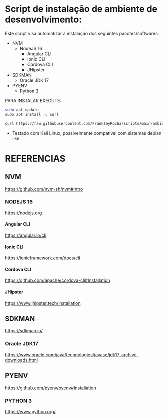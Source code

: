 # Script de instalação de ambiente de desenvolvimento:

Este script visa automatizar a instalação dos seguintes pacotes/softwares:
- NVM
    - NodeJS 16
        - Angular CLI
        - Ionic CLI
        - Cordova CLI
        - JHipster
- SDKMAN
    - Oracle JDK 17
- PYENV
    - Python 3

PARA INSTALAR EXECUTE:

````bash
sudo apt update
sudo apt install -y curl
````

````bash
curl https://raw.githubusercontent.com/FrankleyRocha/scripts/main/ambiente/kali-linux/install.sh | bash -il
````

* Testado com Kali Linux, possivelmente compativel com sistemas debian like

# REFERENCIAS

## NVM
https://github.com/nvm-sh/nvm#Intro

### NODEJS 16
https://nodejs.org

#### Angular CLI
https://angular.io/cli

#### Ionic CLI
https://ionicframework.com/docs/cli

#### Cordova CLI
https://github.com/apache/cordova-cli#Installation

#### JHipster
https://www.jhipster.tech/installation

## SDKMAN
https://sdkman.io/

### Oracle JDK17
https://www.oracle.com/java/technologies/javase/jdk17-archive-downloads.html

## PYENV
https://github.com/pyenv/pyenv#Installation

### PYTHON 3
https://www.python.org/